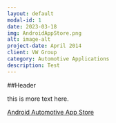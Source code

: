```yaml
---
layout: default
modal-id: 1
date: 2023-03-18
img: AndroidAppStore.png
alt: image-alt
project-date: April 2014
client: VW Group
category: Automotive Applications
description: Test
---
```

##Header

this is more text here.

[Android Automotive App Store](https://cariad.technology/de/en/news/stories/launch-application-store-for-volkswagen-group.html)
